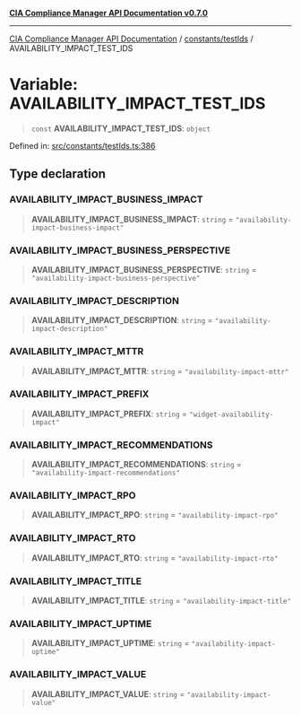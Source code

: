 [**CIA Compliance Manager API Documentation v0.7.0**](../../../README.md)

***

[CIA Compliance Manager API Documentation](../../../modules.md) / [constants/testIds](../README.md) / AVAILABILITY\_IMPACT\_TEST\_IDS

# Variable: AVAILABILITY\_IMPACT\_TEST\_IDS

> `const` **AVAILABILITY\_IMPACT\_TEST\_IDS**: `object`

Defined in: [src/constants/testIds.ts:386](https://github.com/Hack23/cia-compliance-manager/blob/a904e43458f81faf7066f9da9fc149cc9f6e236d/src/constants/testIds.ts#L386)

## Type declaration

### AVAILABILITY\_IMPACT\_BUSINESS\_IMPACT

> **AVAILABILITY\_IMPACT\_BUSINESS\_IMPACT**: `string` = `"availability-impact-business-impact"`

### AVAILABILITY\_IMPACT\_BUSINESS\_PERSPECTIVE

> **AVAILABILITY\_IMPACT\_BUSINESS\_PERSPECTIVE**: `string` = `"availability-impact-business-perspective"`

### AVAILABILITY\_IMPACT\_DESCRIPTION

> **AVAILABILITY\_IMPACT\_DESCRIPTION**: `string` = `"availability-impact-description"`

### AVAILABILITY\_IMPACT\_MTTR

> **AVAILABILITY\_IMPACT\_MTTR**: `string` = `"availability-impact-mttr"`

### AVAILABILITY\_IMPACT\_PREFIX

> **AVAILABILITY\_IMPACT\_PREFIX**: `string` = `"widget-availability-impact"`

### AVAILABILITY\_IMPACT\_RECOMMENDATIONS

> **AVAILABILITY\_IMPACT\_RECOMMENDATIONS**: `string` = `"availability-impact-recommendations"`

### AVAILABILITY\_IMPACT\_RPO

> **AVAILABILITY\_IMPACT\_RPO**: `string` = `"availability-impact-rpo"`

### AVAILABILITY\_IMPACT\_RTO

> **AVAILABILITY\_IMPACT\_RTO**: `string` = `"availability-impact-rto"`

### AVAILABILITY\_IMPACT\_TITLE

> **AVAILABILITY\_IMPACT\_TITLE**: `string` = `"availability-impact-title"`

### AVAILABILITY\_IMPACT\_UPTIME

> **AVAILABILITY\_IMPACT\_UPTIME**: `string` = `"availability-impact-uptime"`

### AVAILABILITY\_IMPACT\_VALUE

> **AVAILABILITY\_IMPACT\_VALUE**: `string` = `"availability-impact-value"`
